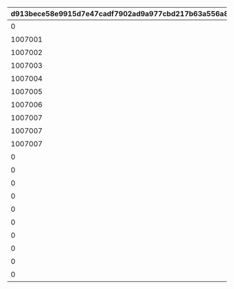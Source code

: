 |d913bece58e9915d7e47cadf7902ad9a977cbd217b63a556a8c6a9229e363a9c|ce4359d3b0785edf136b3f5807de52d98a154f6f165aa2530d84c31c44eb3003|3ebea93e02bd67a615fba7686cbff61979431137b63b637215d888947b04ec54|9d5ab2d189c90644097fb38e1c10b859461dbfaf147b054a4bc78b81c2fde76c|14b6c8b89e05a5fadd9079d0958594569dc659dadb82f3463c37ecb31c627a4b|c83f19fad7807adaf983c8f4a9ad18c242468ce1dcbd5ded77131cf1744eaf18|d091f2e78369e841d9794ef6ff2e86ae6b8b3822734a6a971d9c2a435c0cc52d|
| --- | --- | --- | --- | --- | --- | --- |
|0|10070|20039101|1007001|0|絵日記その1|0|
|1007001|10070|20039101|1007002|0|絵日記その2|0|
|1007002|10070|20039103|1007003|0|絵日記その3|0|
|1007003|10070|20039106|1007004|0|絵日記その4|0|
|1007004|10070|20039107|1007005|0|絵日記その5|0|
|1007005|10070|20039110|1007006|0|絵日記その6|0|
|1007006|10070|20039112|1007007|0|絵日記その7|0|
|1007007|10070|0|1007008|2003901|絵日記その8|0|
|1007007|10070|0|1007009|2003901|エリコの絵日記|0|
|1007007|10070|0|1007010|2003901|シズルの絵日記|0|
|0|10070|20039101|1007011|0|絵日記その1(添削)|2021/07/14 21:00:00|
|0|10070|20039101|1007012|0|絵日記その2(添削)|2021/07/14 21:00:00|
|0|10070|20039103|1007013|0|絵日記その3(添削)|2021/07/14 21:00:00|
|0|10070|20039106|1007014|0|絵日記その4(添削)|2021/07/14 21:00:00|
|0|10070|20039107|1007015|0|絵日記その5(添削)|2021/07/14 21:00:00|
|0|10070|20039110|1007016|0|絵日記その6(添削)|2021/07/14 21:00:00|
|0|10070|20039112|1007017|0|絵日記その7(添削)|2021/07/14 21:00:00|
|0|10070|0|1007018|2003901|絵日記その8(添削)|2021/07/14 21:00:00|
|0|10070|0|1007019|2003901|エリコの絵日記(添削)|2021/07/14 21:00:00|
|0|10070|0|1007020|2003901|シズルの絵日記(添削)|2021/07/14 21:00:00|